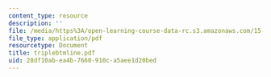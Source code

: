 ```yaml
---
content_type: resource
description: ''
file: /media/https%3A/open-learning-course-data-rc.s3.amazonaws.com/15-974-leadership-lab-spring-2003/28df10abea4b7660910ca5aee1d20bed_triplebtmline.pdf
file_type: application/pdf
resourcetype: Document
title: triplebtmline.pdf
uid: 28df10ab-ea4b-7660-910c-a5aee1d20bed
---
```

